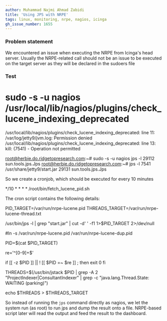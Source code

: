 ```yaml
---
author: Muhammad Najmi Ahmad Zabidi 
title: 'Using JPS with NRPE'
tags: linux, monitoring, nrpe, nagios, icinga 
gh_issue_number: 1655
---
```



### Problem statement
We encountered an issue when executing the NRPE from Icinga's head server. Usually the NRPE-related call should not be an issue to be executed on the target server as they will be declared in the sudoers file 


### Test



# sudo -s -u nagios /usr/local/lib/nagios/plugins/check_lucene_indexing_deprecated 
/usr/local/lib/nagios/plugins/check_lucene_indexing_deprecated: line 11: /var/log/jetty9/jvm.log: Permission denied
/usr/local/lib/nagios/plugins/check_lucene_indexing_deprecated: line 13: kill: (7541) - Operation not permitted

root@herbie.do.ridgetopresearch.com:~# sudo -s -u nagios jps -l
29112 sun.tools.jps.Jps
root@herbie.do.ridgetopresearch.com:~# jps -l
7541 /usr/share/jetty9/start.jar
29131 sun.tools.jps.Jps


So we create a cronjob, which should be executed for every 10 minutes

*/10 * * * * /root/bin/fetch_lucene_pid.sh

The cron script contains the following details:
 

PID_TARGET=/var/run/nrpe-lucene.pid
THREADS_TARGET=/var/run/nrpe-lucene-thread.txt

/usr/bin/jps -l | grep "start.jar" | cut -d' ' -f1 1>$PID_TARGET 2>/dev/null

#ln -s /var/run/nrpe-lucene.pid /var/run/nrpe-lucene-dup.pid

PID=$(cat $PID_TARGET)

re='^[0-9]+$'

if  [[ -z $PID ]]  || ! [[ $PID =~ $re ]]  ; then
exit 0
fi

THREADS=$(/usr/bin/jstack $PID | grep -A 2 "ProjectIndexer\|ConsultantIndexer" | grep -c "java.lang.Thread.State: WAITING (parking)")

echo $THREADS > $THREADS_TARGET


So instead of running the `jps` command directly as nagios, we let the system run (as root) to run jps and dump the result onto a file. NRPE-based script later will read the output and feed the result to the dashboard. 



